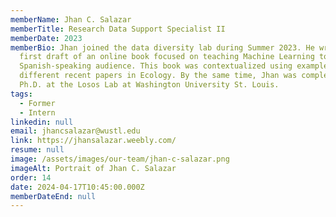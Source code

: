 ```yaml
---
memberName: Jhan C. Salazar
memberTitle: Research Data Support Specialist II
memberDate: 2023
memberBio: Jhan joined the data diversity lab during Summer 2023. He wrote the
  first draft of an online book focused on teaching Machine Learning to a
  Spanish-speaking audience. This book was contextualized using examples from
  different recent papers in Ecology. By the same time, Jhan was completing his
  Ph.D. at the Losos Lab at Washington University St. Louis.
tags:
  - Former
  - Intern
linkedin: null
email: jhancsalazar@wustl.edu
link: https://jhansalazar.weebly.com/
resume: null
image: /assets/images/our-team/jhan-c-salazar.png
imageAlt: Portrait of Jhan C. Salazar
order: 14
date: 2024-04-17T10:45:00.000Z
memberDateEnd: null
---
```

